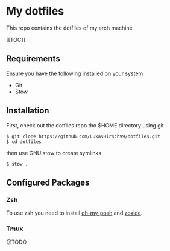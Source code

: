 # My dotfiles

This repo contains the dotfiles of my arch machine

[[TOC]]

## Requirements

Ensure you have the following installed on your system

- Git
- Stow

## Installation

First, check out the dotfiles repo tho $HOME directory using git

```
$ git clone https://github.com/LukasHirsch99/dotfiles.git
$ cd dotfiles
```

then use GNU stow to create symlinks

```
$ stow .
```

## Configured Packages

### Zsh

To use zsh you need to install [oh-my-posh](https://github.com/jandedobbeleer/oh-my-posh) and [zoxide](https://github.com/ajeetdsouza/zoxide).

### Tmux
@TODO
